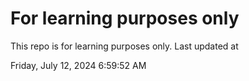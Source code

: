 # For learning purposes only
This repo is for learning purposes only.
Last updated at

Friday, July 12, 2024 6:59:52 AM

